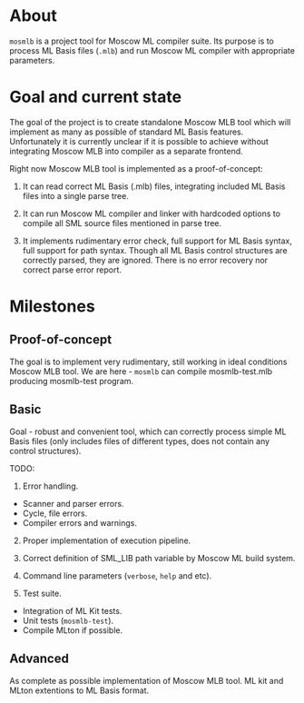 # About

`mosmlb` is a project tool for Moscow ML compiler suite. Its purpose
is to process ML Basis files (`.mlb`) and run Moscow ML compiler with
appropriate parameters.

# Goal and current state

The goal of the project is to create standalone Moscow MLB tool which
will implement as many as possible of standard ML Basis features.
Unfortunately it is currently unclear if it is possible to achieve without
integrating Moscow MLB into compiler as a separate frontend.

Right now Moscow MLB tool is implemented as a proof-of-concept:

1. It can read correct ML Basis (.mlb) files, integrating included
ML Basis files into a single parse tree.

2. It can run Moscow ML compiler and linker with hardcoded options
to compile all SML source files mentioned in parse tree.

3. It implements rudimentary error check, full support for
ML Basis syntax, full support for path syntax. Though all 
ML Basis control structures are correctly parsed, they are ignored.
There is no error recovery nor correct parse error report.

# Milestones

## Proof-of-concept

The goal is to implement very rudimentary, still working in ideal
conditions Moscow MLB tool. We are here - `mosmlb` can compile
mosmlb-test.mlb producing mosmlb-test program.

## Basic

Goal - robust and convenient tool, which can correctly process simple
ML Basis files (only includes files of different types, does not
contain any control structures).

TODO:

1. Error handling.
  * Scanner and parser errors.
  * Cycle, file errors.
  * Compiler errors and warnings.

2. Proper implementation of execution pipeline.

3. Correct definition of SML_LIB path variable by Moscow ML build system.

4. Command line parameters (`verbose`, `help` and etc).

5. Test suite.
  * Integration of ML Kit tests.
  * Unit tests (`mosmlb-test`). 
  * Compile MLton if possible.

## Advanced

As complete as possible implementation of Moscow MLB tool. ML kit and MLton
extentions to ML Basis format.
